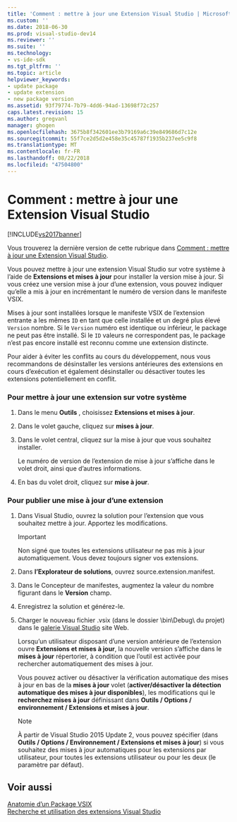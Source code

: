 ```yaml
---
title: 'Comment : mettre à jour une Extension Visual Studio | Microsoft Docs'
ms.custom: ''
ms.date: 2018-06-30
ms.prod: visual-studio-dev14
ms.reviewer: ''
ms.suite: ''
ms.technology:
- vs-ide-sdk
ms.tgt_pltfrm: ''
ms.topic: article
helpviewer_keywords:
- update package
- update extension
- new package version
ms.assetid: 93f79774-7b79-4dd6-94ad-13698f72c257
caps.latest.revision: 15
ms.author: gregvanl
manager: ghogen
ms.openlocfilehash: 3675b8f342601ee3b79169a6c39e849686d7c12e
ms.sourcegitcommit: 55f7ce2d5d2e458e35c45787f1935b237ee5c9f8
ms.translationtype: MT
ms.contentlocale: fr-FR
ms.lasthandoff: 08/22/2018
ms.locfileid: "47504800"
---
```

# <a name="how-to-update-a-visual-studio-extension"></a>Comment : mettre à jour une Extension Visual Studio
[!INCLUDE[vs2017banner](../includes/vs2017banner.md)]

Vous trouverez la dernière version de cette rubrique dans [Comment : mettre à jour une Extension Visual Studio](https://docs.microsoft.com/visualstudio/extensibility/how-to-update-a-visual-studio-extension).  
  
Vous pouvez mettre à jour une extension Visual Studio sur votre système à l’aide de **Extensions et mises à jour** pour installer la version mise à jour. Si vous créez une version mise à jour d’une extension, vous pouvez indiquer qu’elle a mis à jour en incrémentant le numéro de version dans le manifeste VSIX.  
  
 Mises à jour sont installées lorsque le manifeste VSIX de l’extension entrante a les mêmes `ID` en tant que celle installée et un degré plus élevé `Version` nombre. Si le `Version` numéro est identique ou inférieur, le package ne peut pas être installé. Si le `ID` valeurs ne correspondent pas, le package n’est pas encore installé est reconnu comme une extension distincte.  
  
 Pour aider à éviter les conflits au cours du développement, nous vous recommandons de désinstaller les versions antérieures des extensions en cours d’exécution et également désinstaller ou désactiver toutes les extensions potentiellement en conflit.  
  
### <a name="to-update-an-extension-on-your-system"></a>Pour mettre à jour une extension sur votre système  
  
1.  Dans le menu **Outils** , choisissez **Extensions et mises à jour**.  
  
2.  Dans le volet gauche, cliquez sur **mises à jour**.  
  
3.  Dans le volet central, cliquez sur la mise à jour que vous souhaitez installer.  
  
     Le numéro de version de l’extension de mise à jour s’affiche dans le volet droit, ainsi que d’autres informations.  
  
4.  En bas du volet droit, cliquez sur **mise à jour**.  
  
### <a name="to-publish-an-update-of-an-extension"></a>Pour publier une mise à jour d’une extension  
  
1.  Dans Visual Studio, ouvrez la solution pour l’extension que vous souhaitez mettre à jour. Apportez les modifications.  
  
    > [!IMPORTANT]
    >  Non signé que toutes les extensions utilisateur ne pas mis à jour automatiquement. Vous devez toujours signer vos extensions.  
  
2.  Dans **l’Explorateur de solutions**, ouvrez source.extension.manifest.  
  
3.  Dans le Concepteur de manifestes, augmentez la valeur du nombre figurant dans le **Version** champ.  
  
4.  Enregistrez la solution et générez-le.  
  
5.  Charger le nouveau fichier .vsix (dans le dossier \bin\Debug\ du projet) dans le [galerie Visual Studio](http://go.microsoft.com/fwlink/?LinkID=123847) site Web.  
  
     Lorsqu’un utilisateur disposant d’une version antérieure de l’extension ouvre **Extensions et mises à jour**, la nouvelle version s’affiche dans le **mises à jour** répertorier, à condition que l’outil est activée pour rechercher automatiquement des mises à jour.  
  
     Vous pouvez activer ou désactiver la vérification automatique des mises à jour en bas de la **mises à jour** volet (**activer/désactiver la détection automatique des mises à jour disponibles**), les modifications qui le **recherchez mises à jour** définissant dans **Outils / Options / environnement / Extensions et mises à jour**.  
  
    > [!NOTE]
    >  À partir de Visual Studio 2015 Update 2, vous pouvez spécifier (dans **Outils / Options / Environnement / Extensions et mises à jour**) si vous souhaitez des mises à jour automatiques pour les extensions par utilisateur, pour toutes les extensions utilisateur ou pour les deux (le paramètre par défaut).  
  
## <a name="see-also"></a>Voir aussi  
 [Anatomie d’un Package VSIX](../extensibility/anatomy-of-a-vsix-package.md)   
 [Recherche et utilisation des extensions Visual Studio](../ide/finding-and-using-visual-studio-extensions.md)

